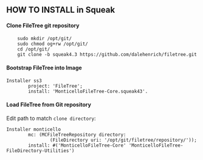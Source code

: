 ## HOW TO INSTALL in Squeak

#### <a name="clone"></a>Clone FileTree git repository

```shell
    sudo mkdir /opt/git/
    sudo chmod og+rw /opt/git/
    cd /opt/git/
    git clone -b squeak4.3 https://github.com/dalehenrich/filetree.git
```

#### <a name="bootstrap"></a>Bootstrap FileTree into Image

```Smalltalk
Installer ss3
        project: 'FileTree';
        install: 'MonticelloFileTree-Core.squeak43'.
```

####  <a name="loadlatest"></a>Load FileTree from Git repository 

Edit path to match `clone directory`:

```Smalltalk
Installer monticello
        mc: (MCFileTreeRepository directory:
                (FileDirectory uri: '/opt/git/filetree/repository/'));
        install: #('MonticelloFileTree-Core' 'MonticelloFileTree-FileDirectory-Utilities')
```

